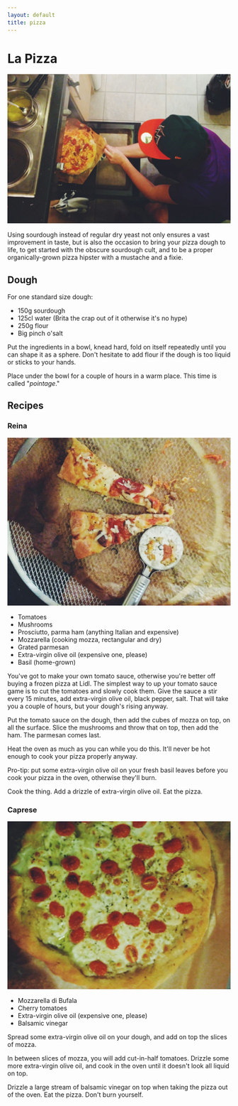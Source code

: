 ```yaml
---
layout: default
title: pizza
---
```


# La Pizza

![](img/four.jpg)

Using sourdough instead of regular dry yeast not only ensures a vast improvement in taste, but is also the occasion to bring your pizza dough to life, to get started with the obscure sourdough cult, and to be a proper organically-grown pizza hipster with a mustache and a fixie.

## Dough

For one standard size dough:

* 150g sourdough
* 125cl water (Brita the crap out of it otherwise it's no hype)
* 250g flour
* Big pinch o'salt

Put the ingredients in a bowl, knead hard, fold on itself repeatedly until you can shape it as a sphere. Don't hesitate to add flour if the dough is too liquid or sticks to your hands.

Place under the bowl for a couple of hours in a warm place. This time is called "*pointage*."

## Recipes

### Reina

![reina](img/reine.jpg)

* Tomatoes
* Mushrooms
* Prosciutto, parma ham (anything Italian and expensive)
* Mozzarella (cooking mozza, rectangular and dry)
* Grated parmesan
* Extra-virgin olive oil (expensive one, please)
* Basil (home-grown)

You've got to make your own tomato sauce, otherwise you're better off buying a frozen pizza at Lidl. The simplest way to up your tomato sauce game is to cut the tomatoes and slowly cook them. Give the sauce a stir every 15 minutes, add extra-virgin olive oil, black pepper, salt. That will take you a couple of hours, but your dough's rising anyway.

Put the tomato sauce on the dough, then add the cubes of mozza on top, on all the surface. Slice the mushrooms and throw that on top, then add the ham. The parmesan comes last.

Heat the oven as much as you can while you do this. It'll never be hot enough to cook your pizza properly anyway.

Pro-tip: put some extra-virgin olive oil on your fresh basil leaves before you cook your pizza in the oven, otherwise they'll burn.

Cook the thing. Add a drizzle of extra-virgin olive oil. Eat the pizza.

### Caprese

![caprese](img/caprese.jpg)

* Mozzarella di Bufala
* Cherry tomatoes
* Extra-virgin olive oil (expensive one, please)
* Balsamic vinegar

Spread some extra-virgin olive oil on your dough, and add on top the slices of mozza.

In between slices of mozza, you will add cut-in-half tomatoes. Drizzle some more extra-virgin olive oil, and cook in the oven until it doesn't look all liquid on top.

Drizzle a large stream of balsamic vinegar on top when taking the pizza out of the oven. Eat the pizza. Don't burn yourself.
